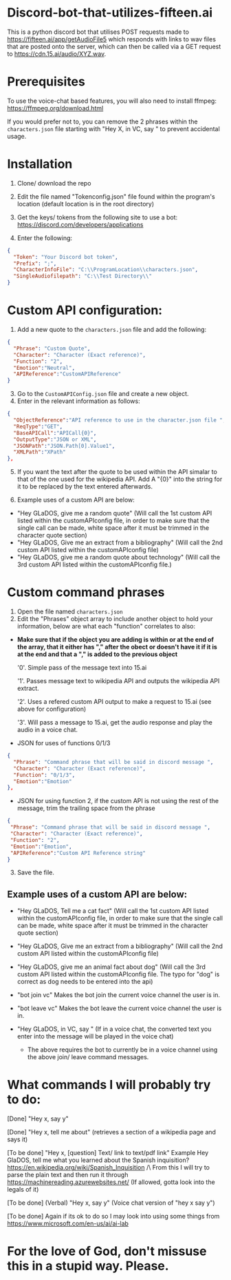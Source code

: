 # Discord-bot-that-utilizes-fifteen.ai
This is a python discord bot that utilises POST requests made to https://fifteen.ai/app/getAudioFile5 which responds with links to wav files that are posted onto the server,  which can then be called via a GET request to https://cdn.15.ai/audio/XYZ.wav.

# Prerequisites
To use the voice-chat based features, you will also need to install ffmpeg: https://ffmpeg.org/download.html 

If you would prefer not to, you can remove the 2 phrases within the `characters.json` file starting with "Hey X, in VC, say " to prevent accidental usage.

# Installation 
1. Clone/ download the repo
2. Edit the file named "Tokenconfig.json" file found within the program's location (default location is in the root directory)

3. Get the keys/ tokens from the following site to use a bot: https://discord.com/developers/applications

4. Enter the following: 
```json
{
  "Token": "Your Discord bot token",
  "Prefix": ";",
  "CharacterInfoFile": "C:\\ProgramLocation\\characters.json",
  "SingleAudiofilepath": "C:\\Test Directory\\"
}
```

# Custom API configuration:
1. Add a new quote to the `characters.json` file and add the following:
```json
{
  "Phrase": "Custom Quote",
  "Character": "Character (Exact reference)",
  "Function": "2",
  "Emotion":"Neutral",
  "APIReference":"CustomAPIReference"
}
```

3. Go to the `CustomAPIConfig.json` file and create a new object. 
4. Enter in the relevant information as follows:

```json
{
  "ObjectReference":"API reference to use in the character.json file ",
  "ReqType":"GET",
  "BaseAPICall":"APICall{0}",
  "OutputType":"JSON or XML",
  "JSONPath":"JSON.Path[0].Value1",
  "XMLPath":"XPath"
},
```

5. If you want the text after the quote to be used within the API simalar to that of the one used for the wikipedia API. Add A "{0}" into the string for it to be replaced by the text entered afterwards.

6. Example uses of a custom API are below:

* "Hey GLaDOS, give me a random quote" (Will call the 1st custom API listed within the customAPIconfig file, in order to make sure that the single call can be made, white space after it must be trimmed in the character quote section)
* "Hey GLaDOS, Give me an extract from a bibliography" (Will call the 2nd custom API listed within the customAPIconfig file)
* "Hey GLaDOS, give me a random quote about technology" (Will call the 3rd custom API listed within the customAPIconfig file.)

# Custom command phrases
1. Open the file named `characters.json`
2. Edit the "Phrases" object array to include another object to hold your information, below are what each "function" correlates to also:

* **Make sure that if the object you are adding is within or at the end of the array, that it either has "," after the obect or doesn't have it if it is at the end and that a "," is added to the previous object**

  '0'. Simple pass of the message text into 15.ai
  
  '1'. Passes message text to wikipedia API and outputs the wikipedia API extract.
  
  '2'. Uses a refered custom API output to make a request to 15.ai (see above for configuration)

  '3'. Will pass a message to 15.ai, get the audio response and play the audio in a voice chat.

* JSON for uses of functions 0/1/3

```json
{
  "Phrase": "Command phrase that will be said in discord message ",
  "Character": "Character (Exact reference)",
  "Function": "0/1/3",
  "Emotion":"Emotion"
},
``` 

 * JSON for using function 2, if the custom API is not using the rest of the message, trim the trailing space from the phrase
 
 ```json
{
  "Phrase": "Command phrase that will be said in discord message ",
  "Character": "Character (Exact reference)",
  "Function": "2",           
  "Emotion":"Emotion",
  "APIReference":"Custom API Reference string"
}
 ```

3. Save the file.

## Example uses of a custom API are below:

* "Hey GLaDOS, Tell me a cat fact" (Will call the 1st custom API listed within the customAPIconfig file, in order to make sure that the single call can be made, white space after it must be trimmed in the character quote section)

* "Hey GLaDOS, Give me an extract from a bibliography" (Will call the 2nd custom API listed within the customAPIconfig file)

* "Hey GLaDOS, give me an animal fact about dog" (Will call the 3rd custom API listed within the customAPIconfig file. The typo for "dog" is correct as dog needs to be entered into the api)

* "bot join vc" Makes the bot join the current voice channel the user is in.

* "bot leave vc" Makes the bot leave the current voice channel the user is in.

* "Hey GLaDOS, in VC, say " (If in a voice chat, the converted text you enter into the message will be played in the voice chat)
  * The above requires the bot to currently be in a voice channel using the above join/ leave command messages.

# What commands I will probably try to do:

[Done] "Hey x, say y"

[Done] "Hey x, tell me about" (retrieves a section of a wikipedia page and says it)

[To be done] "Hey x, [question] Text/ link to text/pdf link" 
Example Hey GlaDOS, tell me what you learned about the Spanish inquisition? https://en.wikipedia.org/wiki/Spanish_Inquisition
/\ From this I will try to parse the plain text and then run it through https://machinereading.azurewebsites.net/ (If allowed, gotta look into the legals of it)

[To be done] (Verbal) "Hey x, say y" (Voice chat version of "hey x say y")

[To be done] Again if its ok to do so I may look into using some things from https://www.microsoft.com/en-us/ai/ai-lab

# For the love of God, don't missuse this in a stupid way. Please.


